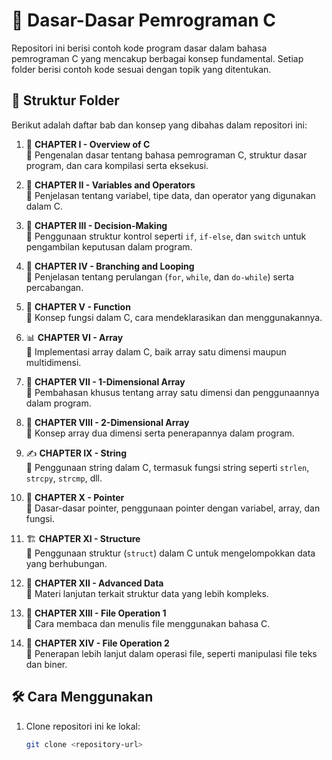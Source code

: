 # 🚀 Dasar-Dasar Pemrograman C

Repositori ini berisi contoh kode program dasar dalam bahasa pemrograman C yang mencakup berbagai konsep fundamental. Setiap folder berisi contoh kode sesuai dengan topik yang ditentukan.

## 📂 Struktur Folder

Berikut adalah daftar bab dan konsep yang dibahas dalam repositori ini:

1. 📘 **CHAPTER I - Overview of C**  
   🔹 Pengenalan dasar tentang bahasa pemrograman C, struktur dasar program, dan cara kompilasi serta eksekusi.

2. 📗 **CHAPTER II - Variables and Operators**  
   🔹 Penjelasan tentang variabel, tipe data, dan operator yang digunakan dalam C.

3. 📙 **CHAPTER III - Decision-Making**  
   🔹 Penggunaan struktur kontrol seperti `if`, `if-else`, dan `switch` untuk pengambilan keputusan dalam program.

4. 📕 **CHAPTER IV - Branching and Looping**  
   🔹 Penjelasan tentang perulangan (`for`, `while`, dan `do-while`) serta percabangan.

5. 🔧 **CHAPTER V - Function**  
   🔹 Konsep fungsi dalam C, cara mendeklarasikan dan menggunakannya.

6. 📊 **CHAPTER VI - Array**  
   🔹 Implementasi array dalam C, baik array satu dimensi maupun multidimensi.

7. 🔢 **CHAPTER VII - 1-Dimensional Array**  
   🔹 Pembahasan khusus tentang array satu dimensi dan penggunaannya dalam program.

8. 🔣 **CHAPTER VIII - 2-Dimensional Array**  
   🔹 Konsep array dua dimensi serta penerapannya dalam program.

9. ✍ **CHAPTER IX - String**  
   🔹 Penggunaan string dalam C, termasuk fungsi string seperti `strlen`, `strcpy`, `strcmp`, dll.

10. 🧭 **CHAPTER X - Pointer**  
    🔹 Dasar-dasar pointer, penggunaan pointer dengan variabel, array, dan fungsi.

11. 🏗 **CHAPTER XI - Structure**  
    🔹 Penggunaan struktur (`struct`) dalam C untuk mengelompokkan data yang berhubungan.

12. 🚀 **CHAPTER XII - Advanced Data**  
    🔹 Materi lanjutan terkait struktur data yang lebih kompleks.

13. 📁 **CHAPTER XIII - File Operation 1**  
    🔹 Cara membaca dan menulis file menggunakan bahasa C.

14. 📂 **CHAPTER XIV - File Operation 2**  
    🔹 Penerapan lebih lanjut dalam operasi file, seperti manipulasi file teks dan biner.

## 🛠 Cara Menggunakan

1. Clone repositori ini ke lokal:
   ```sh
   git clone <repository-url>
